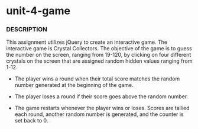 # unit-4-game

### DESCRIPTION

This assignment utilizes jQuery to create an interactive game. The interactive game is Crystal Collectors. The objective of the game is to guess the number on the screen, ranging from 19-120, by clicking on four different crystals on the screen that are assigned random hidden values ranging from 1-12.

* The player wins a round when their total score matches the random number generated at the beginning of the game.

* The player loses a round if their score goes above the random number.

* The game restarts whenever the player wins or loses. Scores are tallied each round, another random number is generated, and the counter is set back to 0.
